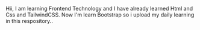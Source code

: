 Hii, 
I am learning Frontend Technology and I have already learned Html and Css and TailwindCSS. Now I'm learn Bootstrap so i upload my daily learning in this respository..
